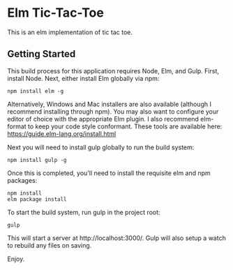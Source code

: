 # Elm Tic-Tac-Toe
This is an elm implementation of tic tac toe.

## Getting Started
This build process for this application requires Node, Elm, and Gulp.
First, install Node. Next, either install Elm globally via npm:

    npm install elm -g

Alternatively, Windows and Mac installers are also available (although
I recommend installing through npm). You may also want to configure your
editor of choice with the appropriate Elm plugin. I also recommend
elm-format to keep your code style conformant. These tools are available
here: https://guide.elm-lang.org/install.html

Next you will need to install gulp globally to run the build system:

    npm install gulp -g

Once this is completed, you'll need to install the requisite elm and npm
packages:

    npm install
    elm package install

To start the build system, run gulp in the project root:

    gulp

This will start a server at http://localhost:3000/. Gulp will also setup
a watch to rebuild any files on saving.

Enjoy.


  

